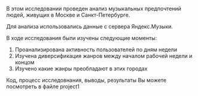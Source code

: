 
В этом исследовании проведен анализ музыкальных предпочтений людей, живущих в Москве и Санкт-Петербурге. 

Для анализа использовались данные с сервера Яндекс.Музыки.

В ходе исследования были изучены следующие моменты:
1. Проанализирована активность пользователей по дням недели
2. Изучена диверсификация жанров между началом рабочей недели и концом
3. Изучено какие жанры преобладают в этих городах 

Код, процесс исследовнания, выводы, результаты Вы можете посмотреть в файле project1

